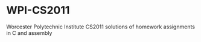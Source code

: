# WPI-CS2011
Worcester Polytechnic Institute CS2011 solutions of homework assignments in C and assembly
